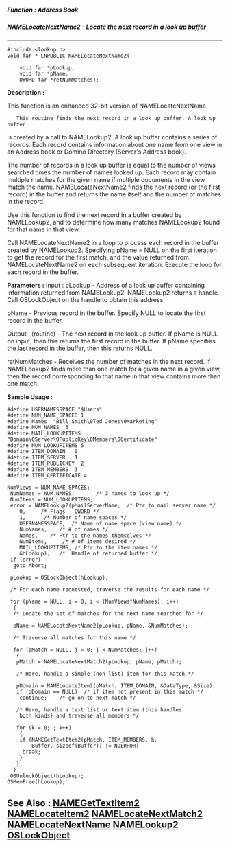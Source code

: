##### Function : Address Book
##### NAMELocateNextName2 - Locate the next record in a look up buffer
---
```
#include <lookup.h>
void far * LNPUBLIC NAMELocateNextName2(

	void far *pLookup,
	void far *pName,
	DWORD far *retNumMatches);
```
**Description :**

This function is an enhanced 32-bit version of NAMELocateNextName. 

       This routine finds the next record in a look up buffer. A look up buffer 
is created by a call to NAMELookup2. A look up buffer contains a series of 
records. Each record contains information about one name from one view in an 
Address book or Domino Directory (Server's Address book).

The number of records in a look up buffer is equal to the number of views 
searched times the number of names looked up. Each record may contain multiple 
matches for the given name if multiple documents in the view match the name. 
NAMELocateNextName2 finds the next record (or the first record) in the buffer 
and returns the name itself and the number of matches in the record.

Use this function to find the next record in a buffer created by NAMELookup2, 
and to determine how many matches NAMELookup2 found for that name in that view.

Call NAMELocateNextName2 in a loop to process each record in the buffer created 
by NAMELookup2. Specifying pName = NULL on the first iteration to get the 
record for the first match. and the value returned from NAMELocateNextName2 on 
each subsequent iteration. Execute the loop for each record in the buffer.


**Parameters :**
Input :
pLookup  -  Address of a look up buffer containing information returned from NAMELookup2. NAMELookup2 returns a handle. Call OSLockObject on the handle to obtain this address.

pName  -  Previous record in the buffer. Specify NULL to locate the first record in the buffer.

Output :
(routine)  -  The next record in the look up buffer. If pName is NULL on input, then this returns the first record in the buffer. If pName specifies the last record in the buffer, then this returns NULL.


retNumMatches  -  Receives the number of matches in the next record. If NAMELookup2 finds more than one match for a given name in a given view, then the record corresponding to that name in that view contains more than one match.


**Sample Usage :**
```
#define USERNAMESSPACE "$Users"
#define NUM_NAME_SPACES 1
#define Names  "Bill Smith\0Ted Jones\0Marketing"
#define NUM_NAMES  3
#define MAIL_LOOKUPITEMS "Domain\0Server\0PublicKey\0Members\0Certificate"
#define NUM_LOOKUPITEMS 5
#define ITEM_DOMAIN   0
#define ITEM_SERVER   1
#define ITEM_PUBLICKEY  2
#define ITEM_MEMBERS  3
#define ITEM_CERTIFICATE 4
 
NumViews = NUM_NAME_SPACES;
 NumNames = NUM_NAMES;       /* 3 names to look up */
 NumItems = NUM_LOOKUPITEMS;
 error = NAMELookup2(pMailServerName,  /* Ptr to mail server name */
    0,     /* Flags - DWORD */
    1,      /* Number of name spaces */
    USERNAMESSPACE,  /* Name of name space (view name) */
    NumNames,    /* # of names */
    Names,    /* Ptr to the names themselves */
    NumItems, 	  /* # of items desired */
    MAIL_LOOKUPITEMS, /* Ptr to the item names */
    &hLookup);   /*  Handle of returned buffer */
 if (error)
  goto Abort;

 pLookup = OSLockObject(hLookup);

 /* For each name requested, traverse the results for each name */

 for (pName = NULL, i = 0; i < (NumViews*NumNames); i++)
  {
  /* Locate the set of matches for the next name searched for */

  pName = NAMELocateNextName2(pLookup, pName, &NumMatches);

  /* Traverse all matches for this name */

  for (pMatch = NULL, j = 0; j < NumMatches; j++)
   {
   pMatch = NAMELocateNextMatch2(pLookup, pName, pMatch);

   /* Here, handle a simple (non-list) item for this match */

   pDomain = NAMELocateItem2(pMatch, ITEM_DOMAIN, &DataType, &Size);
   if (pDomain == NULL)  /* if item not present in this match */
    continue;    /* go on to next match */

   /* Here, handle a text list or text item (this handles
    both kinds) and traverse all members */

   for (k = 0; ; k++)
    {
    if (NAMEGetTextItem2(pMatch, ITEM_MEMBERS, k, 
        Buffer, sizeof(Buffer)) != NOERROR)
     break;
    }
   }
  }
 OSUnlockObject(hLookup);
OSMemFree(hLookup);
```
**See Also :**
[NAMEGetTextItem2](/reference/Func/NAMEGetTextItem2)
[NAMELocateItem2](/reference/Func/NAMELocateItem2)
[NAMELocateNextMatch2](/reference/Func/NAMELocateNextMatch2)
[NAMELocateNextName](/reference/Func/NAMELocateNextName)
[NAMELookup2](/reference/Func/NAMELookup2)
[OSLockObject](/reference/Func/OSLockObject)
---
